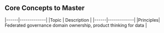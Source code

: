 ## Core Concepts to Master

|------|-------------|
|Topic | Description |
|------|-------------|
|Principles| Federated governance domain ownership, product thinking for data |
